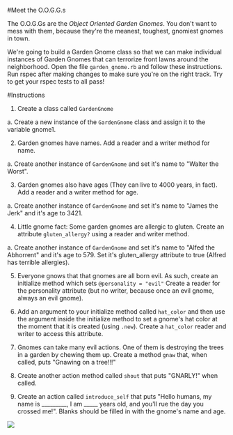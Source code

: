 #Meet the O.O.G.G.s

The O.O.G.Gs are the *Object Oriented Garden Gnomes*. You don't want to mess with them, because they're the meanest, toughest, gnomiest gnomes in town.

We're going to build a Garden Gnome class so that we can make individual instances of Garden Gnomes that can terrorize front lawns around the neighborhood. Open the file `garden_gnome.rb` and follow these instructions. Run rspec after making changes to make sure you're on the right track. Try to get your rspec tests to all pass!

#Instructions

1. Create a class called `GardenGnome`

  a. Create a new instance of the `GardenGnome` class and assign it to the variable gnome1.

2. Garden gnomes have names. Add a reader and a writer method for name.

  a. Create another instance of `GardenGnome` and set it's name to "Walter the Worst". 

3. Garden gnomes also have ages (They can live to 4000 years, in fact). Add a reader and a writer method for age.

  a. Create another instance of `GardenGnome` and set it's name to "James the Jerk" and it's age to 3421.

4. Little gnome fact: Some garden gnomes are allergic to gluten. Create an attribute `gluten_allergy?` using a reader and writer method.

  a. Create another instance of `GardenGnome` and set it's name to "Alfed the Abhorrent" and it's age to 579. Set it's gluten_allergy attribute to true (Alfred has terrible allergies).

5. Everyone gnows that that gnomes are all born evil. As such, create an initialize method which sets `@personality = "evil"`  Create a reader for the personality attribute (but no writer, because once an evil gnome, always an evil gnome).

6. Add an argument to your initialize method called `hat_color` and then use the argument inside the initialize method to set a gnome's hat color at the moment that it is created (using `.new`). Create a `hat_color` reader and writer to access this attribute.

7. Gnomes can take many evil actions. One of them is destroying the trees in a garden by chewing them up. Create a method `gnaw` that, when called, puts "Gnawing on a tree!!!"

8. Create another action method called `shout` that puts "GNARLY!" when called.

9. Create an action called `introduce_self` that puts "Hello humans, my name is _________, I am _____ years old, and you'll rue the day you crossed me!". Blanks should be filled in with the gnome's name and age.

<img src="http://media-cache-ec0.pinimg.com/736x/29/89/38/298938c2befba5f0e7ff90fd8ca234b4.jpg">


